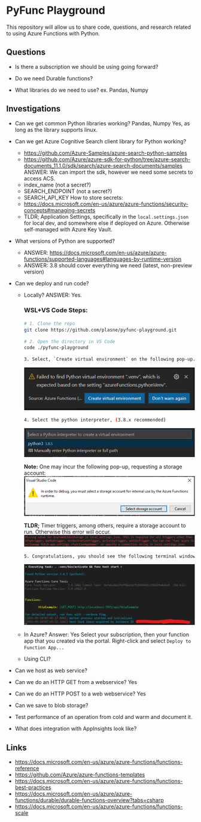 # PyFunc Playground

This repository will allow us to share code, questions, and research related to using Azure Functions with Python.

## Questions

- Is there a subscription we should be using going forward?

- Do we need Durable functions?

- What libraries do we need to use? ex. Pandas, Numpy

## Investigations

- Can we get common Python libraries working? Pandas, Numpy
    Yes, as long as the library supports linux.

- Can we get Azure Cognitive Search client library for Python working?
    - https://github.com/Azure-Samples/azure-search-python-samples
    - https://github.com/Azure/azure-sdk-for-python/tree/azure-search-documents_11.1.0/sdk/search/azure-search-documents/samples
    ANSWER:
    We can import the sdk, however we need some secrets to access ACS.
    - index_name (not a secret?)
    - SEARCH_ENDPOINT (not a secret?)
    - SEARCH_API_KEY
    How to store secrets:
    - https://docs.microsoft.com/en-us/azure/azure-functions/security-concepts#managing-secrets
    - TLDR; Application Settings, specifically in the `local.settings.json` for local dev, and somewhere else if deployed on Azure. Otherwise self-managed with Azure Key Vault.

- What versions of Python are supported?
    - ANSWER: https://docs.microsoft.com/en-us/azure/azure-functions/supported-languages#languages-by-runtime-version
    - ANSWER: 3.8 should cover everything we need (latest, non-preview version)

- Can we deploy and run code?
    - Locally?
        ANSWER: Yes.
        
        ### WSL+VS Code Steps:
        ```bash
        # 1. Clone the repo
        git clone https://github.com/plasne/pyfunc-playground.git
        ```

        ```bash
        # 2. Open the directory in VS Code
        code ./pyfunc-playground
        ```

        ```bash
        3. Select, `Create virtual environment` on the following pop-up.
        ```
        ![venv popup](.images/pyfunc-venv.PNG)

        ```bash
        4. Select the python interpreter, (3.8.x recommended)
        ```

        ![venv popup2](.images/pyfunc-venv2.PNG)

        **Note:** One may incur the following pop-up, requesting a storage account:
        ![venv popup2](.images/pyfunc-storage-account.PNG)
        
        **TLDR;** Timer triggers, among others, require a storage account to run. Otherwise this error will occur.
        ![venv popup2](.images/pyfunc-storage-error.png)

        ```bash
        5. Congratulations, you should see the following terminal window!
        ```
        ![success](.images/pyfunc-success.png)
        

        
    - In Azure?
        Answer: Yes
        Select your subscription, then your function app that you created via the portal.
        Right-click and select `Deploy to Function App...`


    - Using CLI?

- Can we host as web service?

- Can we do an HTTP GET from a webservice?
    Yes
- Can we do an HTTP POST to a web webservice?
    Yes

- Can we save to blob storage?

- Test performance of an operation from cold and warm and document it.

- What does integration with AppInsights look like?

## Links

- https://docs.microsoft.com/en-us/azure/azure-functions/functions-reference
- https://github.com/Azure/azure-functions-templates
- https://docs.microsoft.com/en-us/azure/azure-functions/functions-best-practices
- https://docs.microsoft.com/en-us/azure/azure-functions/durable/durable-functions-overview?tabs=csharp
- https://docs.microsoft.com/en-us/azure/azure-functions/functions-scale